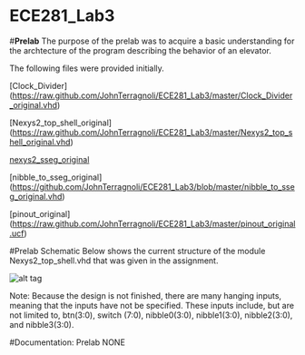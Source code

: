 ECE281_Lab3
===========
#**Prelab**
The purpose of the prelab was to acquire a basic understanding for the archtecture of the program describing the behavior of an elevator.  

The following files were provided initially.  

[Clock_Divider] (https://raw.github.com/JohnTerragnoli/ECE281_Lab3/master/Clock_Divider_original.vhd)

[Nexys2_top_shell_original] (https://raw.github.com/JohnTerragnoli/ECE281_Lab3/master/Nexys2_top_shell_original.vhd) 

[nexys2_sseg_original](https://raw.github.com/JohnTerragnoli/ECE281_Lab3/master/nexys2_sseg_original.vhd)

[nibble_to_sseg_original] (https://github.com/JohnTerragnoli/ECE281_Lab3/blob/master/nibble_to_sseg_original.vhd)

[pinout_original] (https://raw.github.com/JohnTerragnoli/ECE281_Lab3/master/pinout_original.ucf)

#Prelab Schematic
Below shows the current structure of the module Nexys2_top_shell.vhd that was given in the assignment.  

 ![alt tag](https://raw.github.com/JohnTerragnoli/ECE281_Lab3/master/Prelab%20Schematic1.jpg "Prelab Schematic of Nexys2_top_shell.vhd")

Note: Because the design is not finished, there are many hanging inputs, meaning that the inputs have not be specified.  These inputs include, but are not limited to, btn(3:0), switch (7:0), nibble0(3:0), nibble1(3:0), nibble2(3:0), and nibble3(3:0). 

#Documentation: Prelab
NONE
